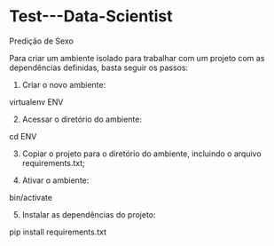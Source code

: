 # Test---Data-Scientist
Predição de Sexo

Para criar um ambiente isolado para trabalhar com um projeto com as dependências definidas, basta seguir os passos:

1) Criar o novo ambiente:

virtualenv ENV

2) Acessar o diretório do ambiente:

cd ENV

3) Copiar o projeto para o diretório do ambiente, incluindo o arquivo requirements.txt;

4) Ativar o ambiente:

bin/activate

5) Instalar as dependências do projeto:

pip install requirements.txt
